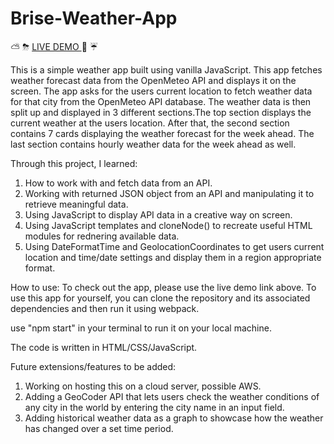 # Brise-Weather-App

&#x26C5; &#x26C8; <a href="https://dustydogcodex.github.io/Brise-Weather-App/"> LIVE DEMO </a> &#x1F301; &#x2614;

This is a simple weather app built using vanilla JavaScript. This app fetches weather forecast data from the OpenMeteo API and displays it on the screen. The app asks for the users current location to fetch weather data for that city from the OpenMeteo API database. The weather data is then split up and displayed in 3 different sections.The top section displays the current weather at the users location. After that, the second section contains 7 cards displaying the weather forecast for the week ahead. The last section contains hourly weather data for the week ahead as well. 

Through this project, I learned:

1. How to work with and fetch data from an API.
2. Working with returned JSON object from an API and manipulating it to retrieve meaningful data.
3. Using JavaScript to display API data in a creative way on screen.
4. Using JavaScript templates and cloneNode() to recreate useful HTML modules for rednering available data.
4. Using DateFormatTime and GeolocationCoordinates to get users current location and time/date settings and display them in a region appropriate format.

How to use:
To check out the app, please use the live demo link above.
To use this app for yourself, you can clone the repository and its associated dependencies and then run it using webpack. 

use "npm start" in your terminal to run it on your local machine.

The code is written in HTML/CSS/JavaScript.

Future extensions/features to be added:

1. Working on hosting this on a cloud server, possible AWS.
2. Adding a GeoCoder API that lets users check the weather conditions of any city in the world by entering the city name in an input field.
3. Adding historical weather data as a graph to showcase how the weather has changed over a set time period.
